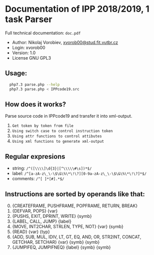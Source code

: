 # Documentation of IPP 2018/2019, 1 task Parser
Full technical documentation: `doc.pdf`
* Author: Nikolaj Vorobiev, xvorob00@stud.fit.vutbr.cz
* Login: xvorob00
* Version: 1.0
* License GNU GPL3

## Usage: 
```bash
  php7.3 parse.php --help
  php7.3 parse.php < IPPcode19.src
```
## How does it works?
Parse source code in IPPcode19 and transfer it into xml-output.
  1. `Get token by token from file`
  2. `Using switch case to control instruction token`
  3. `Using attr functions to control attibutes`
  4. `Using xml functions to generate xml-output`
  
## Regular expresions
  - string: `/^([\\\\]\d{3}|[^\\\\\#\s])*$/`
  - label: `/^[a-zA-z\_\-\$\&\%\*\!\?][0-9a-zA-z\_\-\$\&\%\*\!\?]*$/`
  - comments: `/^[ ]*[#].*$/`
  
## Instructions are sorted by operands like that:
  0. {CREATEFRAME, PUSHFRAME, POPFRAME, RETURN, BREAK}
  1. {DEFVAR, POPS} {var}
  2. {PUSHS, EXIT, DPRINT, WRITE} {symb}
  3. {LABEL, CALL, JUMP} {label}
  4. {MOVE, INT2CHAR, STRLEN, TYPE, NOT} {var} {symb}
  5. {READ} {var} {typ}
  6. {ADD, SUB, MUL, IDIV, LT, GT, EQ, AND, OR, STR2INT, CONCAT, GETCHAR, SETCHAR} {var} {symb} {symb}
  7. {JUMPIFEQ, JUMPIFNEQ} {label} {symb} {symb}

